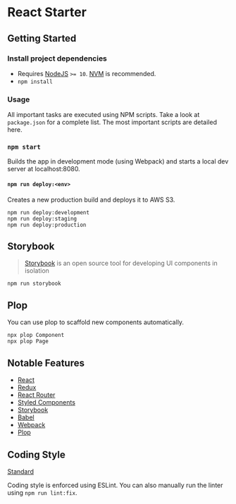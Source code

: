 # React Starter

## Getting Started

### Install project dependencies
- Requires [NodeJS](https://nodejs.org/en/) `>= 10`. [NVM](https://github.com/nvm-sh/nvm) is recommended.
- `npm install`

### Usage

All important tasks are executed using NPM scripts. Take a look at `package.json` for a complete list. The most important scripts are detailed here.

### `npm start`

Builds the app in development mode (using Webpack) and starts a local dev server at localhost:8080.

#### `npm run deploy:<env>`

Creates a new production build and deploys it to AWS S3.

```
npm run deploy:development
npm run deploy:staging
npm run deploy:production
```

## Storybook

> [Storybook](https://storybook.js.org/) is an open source tool for developing UI components in isolation

`npm run storybook`

## Plop

You can use plop to scaffold new components automatically.

```
npx plop Component
npx plop Page
```

## Notable Features

- [React](https://reactjs.org/)
- [Redux](https://redux.js.org/)
- [React Router](https://github.com/ReactTraining/react-router)
- [Styled Components](https://www.styled-components.com/)
- [Storybook](https://storybook.js.org/)
- [Babel](https://babeljs.io/)
- [Webpack](https://webpack.js.org/)
- [Plop](https://plopjs.com/)

## Coding Style

[Standard](https://standardjs.com/)

Coding style is enforced using ESLint. You can also manually run the linter using `npm run lint:fix`.
